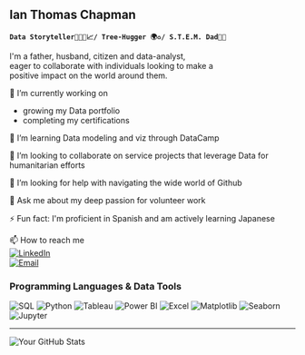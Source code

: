 ## Ian Thomas Chapman
**`Data Storyteller👨🏽‍💻📈/ Tree-Hugger 🌍♻️/ S.T.E.M. Dad🔬🤖`**

I'm a father, husband, citizen and data-analyst,  
eager to collaborate with individuals looking to make a  
positive impact on the world around them.


🔭 I’m currently working on  
* growing my Data portfolio  
* completing my certifications  

🌱 I’m learning 
Data modeling and viz through DataCamp 


👯 I’m looking to collaborate on service projects that leverage Data for humanitarian efforts  

🤔 I’m looking for help with navigating the wide world of Github  

💬 Ask me about my deep passion for volunteer work  

⚡ Fun fact: I'm proficient in Spanish and am actively learning Japanese  

📫 How to reach me  
[![LinkedIn](https://img.shields.io/badge/-LinkedIn-blue?style=flat&logo=linkedin&logoColor=white)](https://www.linkedin.com/in/ianthomaschapman)  
[![Email](https://img.shields.io/badge/Email-D14836?style=flat&logo=gmail&logoColor=white)](mailto:ichapman.sp@gmail.com)



<!-- - 👯 I’m looking to collaborate on ...
-->

### Programming Languages & Data Tools

![SQL](https://img.shields.io/badge/-SQL-4479A1?logo=mysql&logoColor=white)
![Python](https://img.shields.io/badge/-Python-3776AB?logo=python&logoColor=white)
![Tableau](https://img.shields.io/badge/-Tableau-E97627?logo=tableau&logoColor=white)
![Power BI](https://img.shields.io/badge/-PowerBI-F2C811?logo=powerbi&logoColor=black)
![Excel](https://img.shields.io/badge/-Excel-217346?logo=microsoft-excel&logoColor=white)
![Matplotlib](https://img.shields.io/badge/-Matplotlib-11557C?logo=python&logoColor=white)
![Seaborn](https://img.shields.io/badge/-Seaborn-1F77B4?logo=python&logoColor=white)
![Jupyter](https://img.shields.io/badge/-Jupyter-F37626?logo=jupyter&logoColor=white)
<br />
___


![Your GitHub Stats](https://github-readme-stats.vercel.app/api?username=JetNeighbors&show_icons=true&theme=solarized-light)
